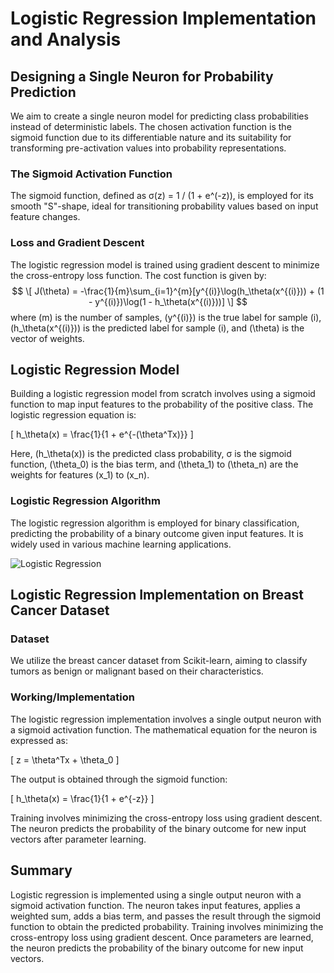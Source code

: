 # Logistic Regression Implementation and Analysis

## Designing a Single Neuron for Probability Prediction
We aim to create a single neuron model for predicting class probabilities instead of deterministic labels. The chosen activation function is the sigmoid function due to its differentiable nature and its suitability for transforming pre-activation values into probability representations.

### The Sigmoid Activation Function
The sigmoid function, defined as σ(z) = 1 / (1 + e^(-z)), is employed for its smooth "S"-shape, ideal for transitioning probability values based on input feature changes.

### Loss and Gradient Descent
The logistic regression model is trained using gradient descent to minimize the cross-entropy loss function. The cost function is given by:
$$
\[ J(\theta) = -\frac{1}{m}\sum_{i=1}^{m}[y^{(i)}\log(h_\theta(x^{(i)})) + (1 - y^{(i)})\log(1 - h_\theta(x^{(i)}))] \]
$$
where \(m\) is the number of samples, \(y^{(i)}\) is the true label for sample \(i\), \(h_\theta(x^{(i)})\) is the predicted label for sample \(i\), and \(\theta\) is the vector of weights.

## Logistic Regression Model
Building a logistic regression model from scratch involves using a sigmoid function to map input features to the probability of the positive class. The logistic regression equation is:

\[ h_\theta(x) = \frac{1}{1 + e^{-(\theta^Tx)}} \]

Here, \(h_\theta(x)\) is the predicted class probability, σ is the sigmoid function, \(\theta_0\) is the bias term, and \(\theta_1\) to \(\theta_n\) are the weights for features \(x_1\) to \(x_n\).

### Logistic Regression Algorithm
The logistic regression algorithm is employed for binary classification, predicting the probability of a binary outcome given input features. It is widely used in various machine learning applications.

![Logistic Regression](images/logistic_regression.png)

## Logistic Regression Implementation on Breast Cancer Dataset
### Dataset
We utilize the breast cancer dataset from Scikit-learn, aiming to classify tumors as benign or malignant based on their characteristics.

### Working/Implementation
The logistic regression implementation involves a single output neuron with a sigmoid activation function. The mathematical equation for the neuron is expressed as:

\[ z = \theta^Tx + \theta_0 \]

The output is obtained through the sigmoid function:

\[ h_\theta(x) = \frac{1}{1 + e^{-z}} \]

Training involves minimizing the cross-entropy loss using gradient descent. The neuron predicts the probability of the binary outcome for new input vectors after parameter learning.

## Summary
Logistic regression is implemented using a single output neuron with a sigmoid activation function. The neuron takes input features, applies a weighted sum, adds a bias term, and passes the result through the sigmoid function to obtain the predicted probability. Training involves minimizing the cross-entropy loss using gradient descent. Once parameters are learned, the neuron predicts the probability of the binary outcome for new input vectors.

